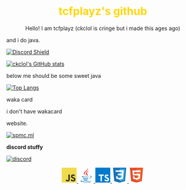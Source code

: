 <h1 style="color: gold;"><div align="center">tcfplayz's github</h1></div>
<center>Hello! I am tcfplayz (ckclol is cringe but i made this ages ago)</center>

and i do java.

[![Discord Shield](https://discordapp.com/api/guilds/802077281165639691/widget.png?style=shield)](https://spmc.ml/discord)

[![ckclol's GitHub stats](https://github-readme-stats.vercel.app/api?username=ckclol)](https://github.com/ckclol)

below me should be some sweet java

[![Top Langs](https://github-readme-stats.vercel.app/api/top-langs/?username=ckclol&layout=compact)](https://github.com/ckclol)

waka card

i don't have wakacard

website.

[![spmc.ml](https://spmc.ml)](https://spmc.ml)

**discord stuffy**

[![discord](https://discordapp.com/api/guilds/802077281165639691/widget.png?style=banner4)](https://spmc.ml/discord)

<div align="center"><a href="https://developer.mozilla.org/en-US/docs/Web/JavaScript" target="_blank"> 
    <img src="https://raw.githubusercontent.com/devicons/devicon/master/icons/javascript/javascript-original.svg" alt="javascript" width="40" height="40"/> 
  </a> 
    <a href="https://java.com" target="_blank"> 
    <img src="https://raw.githubusercontent.com/devicons/devicon/master/icons/java/java-original.svg" alt="java" width="40" height="40"/> 
  </a> 
  <a href="https://www.typescriptlang.org/" target="_blank"> 
    <img src="https://raw.githubusercontent.com/devicons/devicon/master/icons/typescript/typescript-original.svg" alt="typescript" width="40" height="40"/> 
  </a> 
  <a href="https://css-tricks.com" target="_blank"> 
    <img src="https://github.com/devicons/devicon/blob/master/icons/css3/css3-original.svg" alt="CSS" width="40" height="40" /> 
  </a> 
  <a href="https://html.com" target="_blank"> 
    <img src="https://github.com/devicons/devicon/blob/master/icons/html5/html5-original.svg" alt="HTML" width="40" height="40" />
  </a></div>
